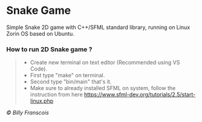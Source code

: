 # Snake Game

Simple Snake 2D game with C++/SFML standard library, running on Linux Zorin OS based on Ubuntu.

### How to run 2D Snake game ?

> - Create new terminal on text editor (Recommended using VS Code).
> - First type "make" on terminal.
> - Second type "bin/main" that's it.
> - Make sure to already installed SFML on system, follow the instruction from here https://www.sfml-dev.org/tutorials/2.5/start-linux.php

<i>© Billy Franscois</i>
